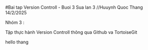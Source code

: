 #Bai tap Version Controll - Buoi 3 Sua lan 3 //Huuynh Quoc Thang 14/2/2025

Nhóm 3 :  

Tập thực hành Version Controll thông qua Github va TortoiseGit

hello thang
